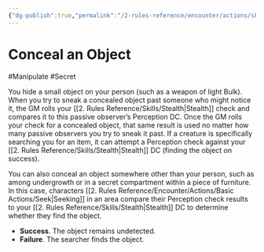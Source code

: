 ```yaml
---
{"dg-publish":true,"permalink":"/2-rules-reference/encounter/actions/skill-actions/conceal-an-object/","noteIcon":""}
---
```


# Conceal an Object
#Manipulate #Secret 

You hide a small object on your person (such as a weapon of light Bulk). When you try to sneak a concealed object past someone who might notice it, the GM rolls your [[2. Rules Reference/Skills/Stealth\|Stealth]] check and compares it to this passive observer’s Perception DC. Once the GM rolls your check for a concealed object, that same result is used no matter how many passive observers you try to sneak it past. If a creature is specifically searching you for an item, it can attempt a Perception check against your [[2. Rules Reference/Skills/Stealth\|Stealth]] DC (finding the object on success).

You can also conceal an object somewhere other than your person, such as among undergrowth or in a secret compartment within a piece of furniture. In this case, characters [[2. Rules Reference/Encounter/Actions/Basic Actions/Seek\|Seeking]] in an area compare their Perception check results to your [[2. Rules Reference/Skills/Stealth\|Stealth]] DC to determine whether they find the object.

- **Success**. The object remains undetected.
- **Failure**. The searcher finds the object.
